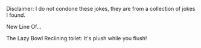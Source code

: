 Disclaimer: I do not condone these jokes, they are from a collection of jokes I found.

New Line Of...

The Lazy Bowl Reclining toilet: It's plush while you flush!

